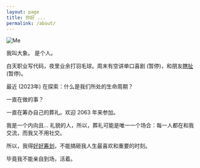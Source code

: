 ```yaml
---
layout: page
title: 你好 ...
permalink: /about/
---
```


![Me](https://i.imgur.com/OJjTJOt.jpg)

我叫大象。 是个人。

白天职业写代码，夜里业余打羽毛球。周末有空讲单口喜剧 (暂停)，和朋友[瞎扯](https://xiangyigegeng.club/) (暂停)。

最近 (2023年) 在探索：什么是我们所处的生命周期？

一直在做的事？

一直在筹办自己的葬礼。欢迎 2063 年来参加。

我是一个内向且... 礼貌的人，所以，葬礼可能是唯一一个场合：每一人都在和我交流，而我又不用社交。

所以，我得[好好筹划](https://www.youtube.com/watch?v=sqD29TKWOqE&ab_channel=%E9%A3%8E%E7%9B%B4%E6%92%AD)，不能搞砸我人生最喜欢和重要的时刻。

毕竟我不能亲自到场，活着。

 
